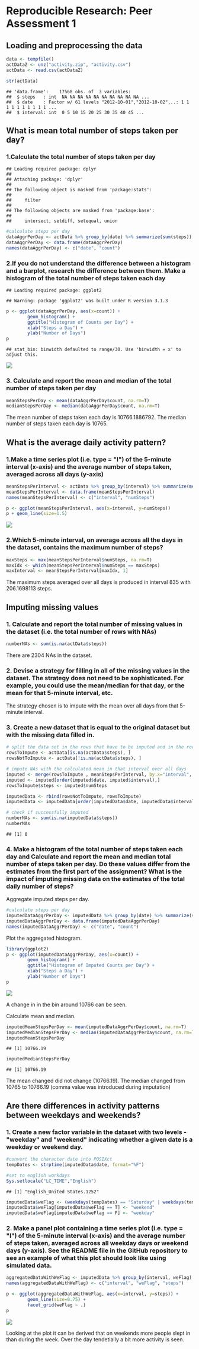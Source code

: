 # Reproducible Research: Peer Assessment 1


## Loading and preprocessing the data


```r
data <- tempfile()
actDataZ <- unz("activity.zip", "activity.csv")
actData <- read.csv(actDataZ)

str(actData)
```

```
## 'data.frame':	17568 obs. of  3 variables:
##  $ steps   : int  NA NA NA NA NA NA NA NA NA NA ...
##  $ date    : Factor w/ 61 levels "2012-10-01","2012-10-02",..: 1 1 1 1 1 1 1 1 1 1 ...
##  $ interval: int  0 5 10 15 20 25 30 35 40 45 ...
```


## What is mean total number of steps taken per day?

### 1.Calculate the total number of steps taken per day

```
## Loading required package: dplyr
## 
## Attaching package: 'dplyr'
## 
## The following object is masked from 'package:stats':
## 
##     filter
## 
## The following objects are masked from 'package:base':
## 
##     intersect, setdiff, setequal, union
```

```r
#calculate steps per day
dataAggrPerDay <- actData %>% group_by(date) %>% summarize(sum(steps))
dataAggrPerDay <- data.frame(dataAggrPerDay)
names(dataAggrPerDay) <- c("date", "count")
```

### 2.If you do not understand the difference between a histogram and a barplot, research the difference between them. Make a histogram of the total number of steps taken each day

```
## Loading required package: ggplot2
```

```
## Warning: package 'ggplot2' was built under R version 3.1.3
```

```r
p <- ggplot(dataAggrPerDay, aes(x=count)) + 
        geom_histogram() +
        ggtitle("Histogram of Counts per Day") +
        xlab("Steps a Day") + 
        ylab("Number of Days")
p
```

```
## stat_bin: binwidth defaulted to range/30. Use 'binwidth = x' to adjust this.
```

![](PA1_template_files/figure-html/unnamed-chunk-6-1.png) 

### 3. Calculate and report the mean and median of the total number of steps taken per day

```r
meanStepsPerDay <- mean(dataAggrPerDay$count, na.rm=T)
medianStepsPerDay <- median(dataAggrPerDay$count, na.rm=T)
```

The mean number of steps taken each day is 10766.1886792.
The median number of steps taken each day is 10765.

## What is the average daily activity pattern?

### 1.Make a time series plot (i.e. type = "l") of the 5-minute interval (x-axis) and the average number of steps taken, averaged across all days (y-axis)


```r
meanStepsPerInterval <- actData %>% group_by(interval) %>% summarize(mean(steps, na.rm = T))
meanStepsPerInterval <- data.frame(meanStepsPerInterval)
names(meanStepsPerInterval) <- c("interval", "numSteps")

p <- ggplot(meanStepsPerInterval, aes(x=interval, y=numSteps))
p + geom_line(size=1.5)
```

![](PA1_template_files/figure-html/unnamed-chunk-8-1.png) 

### 2.Which 5-minute interval, on average across all the days in the dataset, contains the maximum number of steps?

```r
maxSteps <- max(meanStepsPerInterval$numSteps, na.rm=T)
maxIdx <- which(meanStepsPerInterval$numSteps == maxSteps)
maxInterval <- meanStepsPerInterval[maxIdx, 1]
```

The maximum steps averaged over all days is produced in interval 835 with  206.1698113 steps.

## Imputing missing values

### 1. Calculate and report the total number of missing values in the dataset (i.e. the total number of rows with NAs)

```r
numberNAs <- sum(is.na(actData$steps))
```
There are 2304 NAs in the dataset.

### 2. Devise a strategy for filling in all of the missing values in the dataset. The strategy does not need to be sophisticated. For example, you could use the mean/median for that day, or the mean for that 5-minute interval, etc.

The strategy chosen is to impute with the mean over all days from that 5-minute interval.

### 3. Create a new dataset that is equal to the original dataset but with the missing data filled in.


```r
# split the data set in the rows that have to be imputed and in the rows that are given
rowsToImpute <- actData[is.na(actData$steps), ]
rowsNotToImpute <- actData[!is.na(actData$steps), ]

# impute NAs with the calculated mean in that interval over all days
imputed <- merge(rowsToImpute , meanStepsPerInterval, by.x="interval", by.y="interval")
imputed <- imputed[order(imputed$date, imputed$interval),]
rowsToImpute$steps <- imputed$numSteps

imputedData <- rbind(rowsNotToImpute, rowsToImpute)
imputedData <- imputedData[order(imputedData$date, imputedData$interval),]

# check if successfully imputed
numberNAs <- sum(is.na(imputedData$steps))
numberNAs
```

```
## [1] 0
```

### 4. Make a histogram of the total number of steps taken each day and Calculate and report the mean and median total number of steps taken per day. Do these values differ from the estimates from the first part of the assignment? What is the impact of imputing missing data on the estimates of the total daily number of steps?

Aggregate imputed steps per day.

```r
#calculate steps per day
imputedDataAggrPerDay <- imputedData %>% group_by(date) %>% summarize(sum(steps))
imputedDataAggrPerDay <- data.frame(imputedDataAggrPerDay)
names(imputedDataAggrPerDay) <- c("date", "count")
```

Plot the aggregated histogram.

```r
library(ggplot2)
p <- ggplot(imputedDataAggrPerDay, aes(x=count)) + 
        geom_histogram() +
        ggtitle("Histogram of Imputed Counts per Day") +
        xlab("Steps a Day") + 
        ylab("Number of Days")
p
```

![](PA1_template_files/figure-html/unnamed-chunk-13-1.png) 

A change in in the bin around 10766 can be seen.

Calculate mean and median.

```r
imputedMeanStepsPerDay <- mean(imputedDataAggrPerDay$count, na.rm=T)
imputedMedianStepsPerDay <- median(imputedDataAggrPerDay$count, na.rm=T)
imputedMeanStepsPerDay
```

```
## [1] 10766.19
```

```r
imputedMedianStepsPerDay
```

```
## [1] 10766.19
```

The mean changed did not change (10766.19). 
The median changed from 10765 to 10766.19 (comma value was introduced during imputation)

## Are there differences in activity patterns between weekdays and weekends?

### 1. Create a new factor variable in the dataset with two levels - "weekday" and "weekend" indicating whether a given date is a weekday or weekend day.

```r
#convert the character date into POSIXct
tempDates <- strptime(imputedData$date, format="%F")

#set to english workdays
Sys.setlocale("LC_TIME","English")
```

```
## [1] "English_United States.1252"
```

```r
imputedData$weFlag <- (weekdays(tempDates) == "Saturday" | weekdays(tempDates) == "Sunday")
imputedData$weFlag[imputedData$weFlag == T] <- "weekend"
imputedData$weFlag[imputedData$weFlag == F] <- "weekday"
```


### 2. Make a panel plot containing a time series plot (i.e. type = "l") of the 5-minute interval (x-axis) and the average number of steps taken, averaged across all weekday days or weekend days (y-axis). See the README file in the GitHub repository to see an example of what this plot should look like using simulated data.

```r
aggregatedDataWithWeFlag <- imputedData %>% group_by(interval, weFlag) %>% summarize(mean(steps))
names(aggregatedDataWithWeFlag) <- c("interval", "weFlag", "steps")

p <- ggplot(aggregatedDataWithWeFlag, aes(x=interval, y=steps)) +
        geom_line(size=0.75) +
        facet_grid(weFlag ~ .)
p
```

![](PA1_template_files/figure-html/unnamed-chunk-16-1.png) 


Looking at the plot it can be derived that on weekends more people slept in than during the week. Over the day tendetially a bit more activity is seen.

